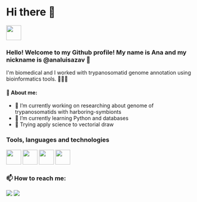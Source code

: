 # Hi there 👋

<img src="https://cdn.jsdelivr.net/gh/devicons/devicon@latest/icons/linkedin/linkedin-original.svg" width="40" height="40" /> 
          

### Hello! Welcome to my Github profile! My name is Ana and my nickname is @analuisazav 🔖
I'm biomedical and I worked with trypanosomatid genome annotation using bioinformatics tools. 
🧫🦠🔬

#### 💾 About me: 
- 🧬 I’m currently working on researching about genome of trypanosomatids with harboring-symbionts
- 📑 I’m currently learning Python and databases 
- 🎨 Trying apply science to vectorial draw

### Tools, languages and technologies

<img src="https://cdn.jsdelivr.net/gh/devicons/devicon@latest/icons/linux/linux-original.svg" width="40" height="40" /> <img src="https://cdn.jsdelivr.net/gh/devicons/devicon@latest/icons/python/python-original.svg" width="40" height="40" /> <img src="https://cdn.jsdelivr.net/gh/devicons/devicon@latest/icons/inkscape/inkscape-original.svg" width="40" height="40" /> <img src="https://cdn.jsdelivr.net/gh/devicons/devicon@latest/icons/firefox/firefox-original.svg" width="40" height="40" />

        
### 📫 How to reach me: 

<a href = "mailto: analuisa.zavataro@gmail.com"><img loading="lazy" src="https://img.shields.io/badge/Gmail-D14836?style=for-the-badge&logo=gmail&logoColor=white" target="_blank"></a> <a href="https://www.linkedin.com/in/analuisaeliaszavataro-758b95205/" target="_blank"><img loading="lazy" src="https://img.shields.io/badge/-LinkedIn-%230077B5?style=for-the-badge&logo=linkedin&logoColor=white" target="_blank"></a>   




